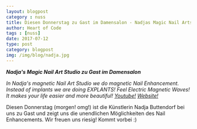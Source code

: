 ```yaml
---
layout: blogpost
category : nuss
title: Diesen Donnerstag zu Gast im Damensalon - Nadjas Magic Nail Arts Studio
author: Heart of Code
tags : [nuss]
date: 2017-07-12
type: post
category: blogpost
img: /img/blog/nadja.jpg
---
```

***Nadja's Magic Nail Art Studio zu Gast im Damensalon***


<i>In Nadja's magnetic Nail Art Studio we do magnetic Nail Enhancement.
Instead of implants we are doing EXPLANTS!
Feel Electric Magnetic Waves! It makes your life easier and more beautiful!
<a href="https://www.youtube.com/watch?v=JfHNIghJWS4">Youtube!</a>
<a href="http://nadjas-magnetic-nail-art-studio.de/">Website!</a></i>

Diesen Donnerstag (morgen! omg!) ist die Künstlerin Nadja Buttendorf bei uns zu Gast und zeigt uns die unendlichen Möglichkeiten des Nail Enhancements. Wir freuen uns riesig! Kommt vorbei :)

